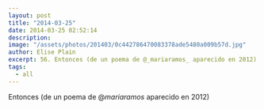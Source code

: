 ```yaml
---
layout: post
title: "2014-03-25"
date: 2014-03-25 02:52:14
description: 
image: "/assets/photos/201403/0c442786470083378ade5480a009b57d.jpg"
author: Elise Plain
excerpt: 56. Entonces (de un poema de @_mariaramos_ aparecido en 2012)
tags: 
  - all
---
```


Entonces (de un poema de @_mariaramos_ aparecido en 2012)
<p></p>
